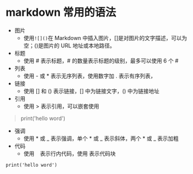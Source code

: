 # markdown 常用的语法
- 图片
	- 使用`![]()`在 Markdown 中插入图片，[]是对图片的文字描述，可以为空；()是图片的 URL 地址或本地路径。
- 标题
	- 使用 # 表示标题，# 的数量表示标题的级别，最多可以使用 6 个 #
- 列表
	- 使用 - 或 * 表示无序列表，使用数字加 . 表示有序列表，
- 链接
	- 使用 [] 和 () 表示链接，[] 中为链接文字，() 中为链接地址
- 引用
	- 使用 > 表示引用，可以嵌套使用
	
>print('hello word')	
	
- 强调
	- 使用 * 或 _ 表示强调，单个 * 或 _ 表示斜体，两个 * 或 _ 表示加粗
- 代码
	- 使用 ` ` 表示行内代码，使用   表示代码块

`print('hello word')`